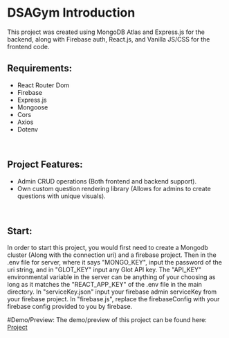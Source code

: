 # DSAGym Introduction
This project was created using MongoDB Atlas and Express.js for the backend, along with Firebase auth, React.js, and Vanilla JS/CSS for the frontend code.
<h2>Requirements: </h2>
<ul>
  <li>React Router Dom</li>
  <li>Firebase</li>
  <li>Express.js</li>
  <li>Mongoose</li>
  <li>Cors</li>
  <li>Axios</li>
  <li>Dotenv</li>
</ul>
<br/>
<h2>Project Features: </h2>
<ul>
  <li>Admin CRUD operations (Both frontend and backend support).</li>
  <li>Own custom question rendering library (Allows for admins to create questions with unique visuals).</li>
</ul>
<br/>
<h2>Start:</h2>
In order to start this project, you would first need to create a Mongodb cluster (Along with the connection uri) and a firebase project. Then in the .env file for server, where it says "MONGO_KEY", input the password of the uri string, and in "GLOT_KEY" input any Glot API key. The "API_KEY" environmental variable in the server can be anything of your choosing as long as it matches the "REACT_APP_KEY" of the .env file in the main directory. In "serviceKey.json" input your firebase admin serviceKey from your firebase project. In "firebase.js", replace the firebaseConfig with your firebase config provided to you by firebase.


#Demo/Preview:
The demo/preview of this project can be found here: <a href="https://dsagym.vercel.app/">Project</a>
